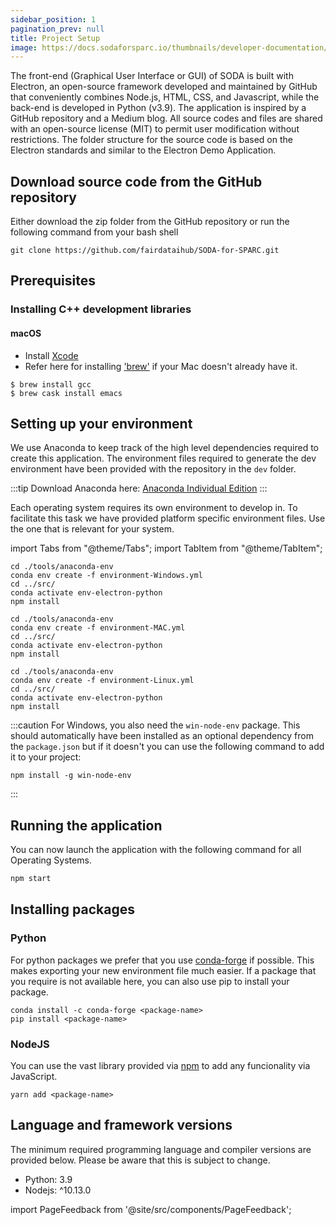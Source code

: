 ```yaml
---
sidebar_position: 1
pagination_prev: null
title: Project Setup
image: https://docs.sodaforsparc.io/thumbnails/developer-documentation/project-setup.png
---
```


The front-end (Graphical User Interface or GUI) of SODA is built with Electron, an open-source framework developed and maintained by GitHub that conveniently combines Node.js, HTML, CSS, and Javascript, while the back-end is developed in Python (v3.9). The application is inspired by a GitHub repository and a Medium blog. All source codes and files are shared with an open-source license (MIT) to permit user modification without restrictions. The folder structure for the source code is based on the Electron standards and similar to the Electron Demo Application.

## Download source code from the GitHub repository

Either download the zip folder from the GitHub repository or run the following command from your bash shell

```shell
git clone https://github.com/fairdataihub/SODA-for-SPARC.git
```

## Prerequisites

### Installing C++ development libraries

#### macOS

- Install [Xcode](https://developer.apple.com/download/)
- Refer here for installing ['brew'](https://docs.brew.sh/Installation) if your Mac doesn't already have it.

```
$ brew install gcc
$ brew cask install emacs
```

## Setting up your environment

We use Anaconda to keep track of the high level dependencies required to create this application. The environment files required to generate the dev environment have been provided with the repository in the `dev` folder.

:::tip
Download Anaconda here: [Anaconda Individual Edition](https://www.anaconda.com/products/individual)
:::

Each operating system requires its own environment to develop in. To facilitate this task we have provided platform specific environment files. Use the one that is relevant for your system.

import Tabs from "@theme/Tabs";
import TabItem from "@theme/TabItem";

```shell title="For Windows"
cd ./tools/anaconda-env
conda env create -f environment-Windows.yml
cd ../src/
conda activate env-electron-python
npm install
```

```shell title="For macOS"
cd ./tools/anaconda-env
conda env create -f environment-MAC.yml
cd ../src/
conda activate env-electron-python
npm install
```

```shell title="For linux"
cd ./tools/anaconda-env
conda env create -f environment-Linux.yml
cd ../src/
conda activate env-electron-python
npm install
```

:::caution
For Windows, you also need the `win-node-env` package. This should automatically have been installed as an optional dependency from the `package.json` but if it doesn't you can use the following command to add it to your project:

```
npm install -g win-node-env
```

:::

## Running the application

You can now launch the application with the following command for all Operating Systems.

```bash
npm start
```

## Installing packages

### Python

For python packages we prefer that you use [conda-forge](https://anaconda.org/conda-forge) if possible. This makes exporting your new environment file much easier. If a package that you require is not available here, you can also use pip to install your package.

```shell
conda install -c conda-forge <package-name>
pip install <package-name>
```

### NodeJS

You can use the vast library provided via [npm](https://www.npmjs.com/) to add any funcionality via JavaScript.

```shell
yarn add <package-name>
```

## Language and framework versions

The minimum required programming language and compiler versions are provided below. Please be aware that this is subject to change.

- Python: 3.9
- Nodejs: ^10.13.0

import PageFeedback from '@site/src/components/PageFeedback';

<PageFeedback />
